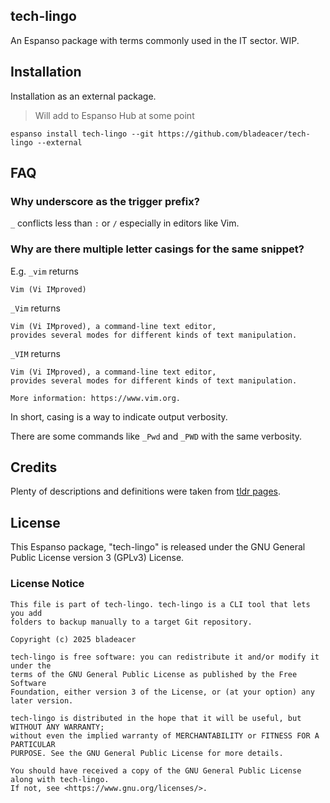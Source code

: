 ## tech-lingo

An Espanso package with terms commonly used in the IT sector. WIP.

## Installation

Installation as an external package.
> Will add to Espanso Hub at some point

```
espanso install tech-lingo --git https://github.com/bladeacer/tech-lingo --external
```

## FAQ

### Why underscore as the trigger prefix?
`_` conflicts less than `:` or `/` especially in editors like Vim.

### Why are there multiple letter casings for the same snippet?

E.g. `_vim` returns
```
Vim (Vi IMproved)
```

`_Vim` returns
```
Vim (Vi IMproved), a command-line text editor,
provides several modes for different kinds of text manipulation.
```

`_VIM` returns
```
Vim (Vi IMproved), a command-line text editor,
provides several modes for different kinds of text manipulation.

More information: https://www.vim.org.
```

In short, casing is a way to indicate output verbosity.

There are some commands like `_Pwd` and `_PWD` with the same verbosity.

## Credits
Plenty of descriptions and definitions were taken from [tldr pages](https://github.com/tldr-pages/tldr).

## License
This Espanso package, "tech-lingo" is released under the GNU General Public
License version 3 (GPLv3) License.

### License Notice
```
This file is part of tech-lingo. tech-lingo is a CLI tool that lets you add
folders to backup manually to a target Git repository. 

Copyright (c) 2025 bladeacer

tech-lingo is free software: you can redistribute it and/or modify it under the
terms of the GNU General Public License as published by the Free Software
Foundation, either version 3 of the License, or (at your option) any later version.

tech-lingo is distributed in the hope that it will be useful, but WITHOUT ANY WARRANTY;
without even the implied warranty of MERCHANTABILITY or FITNESS FOR A PARTICULAR
PURPOSE. See the GNU General Public License for more details.

You should have received a copy of the GNU General Public License along with tech-lingo.
If not, see <https://www.gnu.org/licenses/>. 
```
